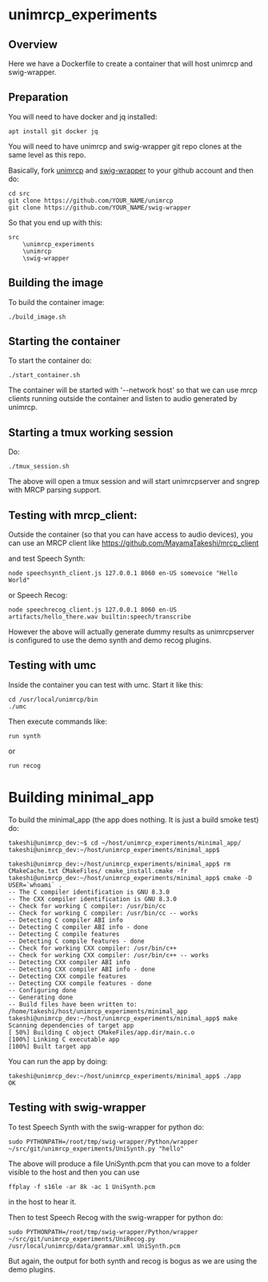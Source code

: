 # unimrcp_experiments

## Overview

Here we have a Dockerfile to create a container that will host unimrcp and swig-wrapper.

## Preparation

You will need to have docker and jq installed:
```
apt install git docker jq
```

You will need to have unimrcp and swig-wrapper git repo clones at the same level as this repo. 

Basically, fork [unimrcp](https://github.com/unispeech/unimrcp) and [swig-wrapper](https://github.com/unispeech/swig-wrapper) to your github account and then do:
```
cd src
git clone https://github.com/YOUR_NAME/unimrcp
git clone https://github.com/YOUR_NAME/swig-wrapper
```
So that you end up with this:

```
src
    \unimrcp_experiments
    \unimrcp
    \swig-wrapper 
```

## Building the image

To build the container image:
```
./build_image.sh
```

## Starting the container

To start the container do:
```
./start_container.sh
```

The container will be started with '--network host' so that we can use mrcp clients running outside the container and listen to audio generated by unimrcp.

## Starting a tmux working session

Do:
```
./tmux_session.sh
```

The above will open a tmux session and will start unimrcpserver and sngrep with MRCP parsing support.

## Testing with mrcp_client:

Outside the container (so that you can have access to audio devices), you can use an MRCP client like https://github.com/MayamaTakeshi/mrcp_client

and test Speech Synth:
```
node speechsynth_client.js 127.0.0.1 8060 en-US somevoice "Hello World"
```
or Speech Recog:
```
node speechrecog_client.js 127.0.0.1 8060 en-US artifacts/hello_there.wav builtin:speech/transcribe
```

However the above will actually generate dummy results as unimrcpserver is configured to use the demo synth and demo recog plugins.

## Testing with umc

Inside the container you can test with umc. Start it like this:
```
cd /usr/local/unimrcp/bin
./umc
```
Then execute commands like:
```
run synth
```
or
```
run recog
```

# Building minimal_app

To build the minimal_app (the app does nothing. It is just a build smoke test) do:

```
takeshi@unimrcp_dev:~$ cd ~/host/unimrcp_experiments/minimal_app/
takeshi@unimrcp_dev:~/host/unimrcp_experiments/minimal_app$ 

takeshi@unimrcp_dev:~/host/unimrcp_experiments/minimal_app$ rm CMakeCache.txt CMakeFiles/ cmake_install.cmake -fr
takeshi@unimrcp_dev:~/host/unimrcp_experiments/minimal_app$ cmake -D USER=`whoami` .
-- The C compiler identification is GNU 8.3.0
-- The CXX compiler identification is GNU 8.3.0
-- Check for working C compiler: /usr/bin/cc
-- Check for working C compiler: /usr/bin/cc -- works
-- Detecting C compiler ABI info
-- Detecting C compiler ABI info - done
-- Detecting C compile features
-- Detecting C compile features - done
-- Check for working CXX compiler: /usr/bin/c++
-- Check for working CXX compiler: /usr/bin/c++ -- works
-- Detecting CXX compiler ABI info
-- Detecting CXX compiler ABI info - done
-- Detecting CXX compile features
-- Detecting CXX compile features - done
-- Configuring done
-- Generating done
-- Build files have been written to: /home/takeshi/host/unimrcp_experiments/minimal_app
takeshi@unimrcp_dev:~/host/unimrcp_experiments/minimal_app$ make
Scanning dependencies of target app
[ 50%] Building C object CMakeFiles/app.dir/main.c.o
[100%] Linking C executable app
[100%] Built target app

```

You can run the app by doing:
```
takeshi@unimrcp_dev:~/host/unimrcp_experiments/minimal_app$ ./app 
OK
```

## Testing with swig-wrapper

To test Speech Synth with the swig-wrapper for python do:
```
sudo PYTHONPATH=/root/tmp/swig-wrapper/Python/wrapper ~/src/git/unimrcp_experiments/UniSynth.py "hello"
```
The above will produce a file UniSynth.pcm that you can move to a folder visible to the host and then you can use 
```
ffplay -f s16le -ar 8k -ac 1 UniSynth.pcm 
```
in the host to hear it.

Then to test Speech Recog with the swig-wrapper for python do:
```
sudo PYTHONPATH=/root/tmp/swig-wrapper/Python/wrapper ~/src/git/unimrcp_experiments/UniRecog.py /usr/local/unimrcp/data/grammar.xml UniSynth.pcm
```

But again, the output for both synth and recog is bogus as we are using the demo plugins.



